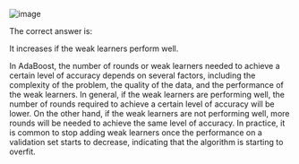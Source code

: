 ![image](https://user-images.githubusercontent.com/89120960/232327524-61dee9e2-e789-498d-8b8c-ec298b37dac8.png)


<p>
  The correct answer is: 

It increases if the weak learners perform well.

In AdaBoost, the number of rounds or weak learners needed to achieve a certain level of accuracy depends on several factors, including the complexity of the problem, the quality of the data, and the performance of the weak learners. In general, if the weak learners are performing well, the number of rounds required to achieve a certain level of accuracy will be lower. On the other hand, if the weak learners are not performing well, more rounds will be needed to achieve the same level of accuracy. In practice, it is common to stop adding weak learners once the performance on a validation set starts to decrease, indicating that the algorithm is starting to overfit.
</p>
